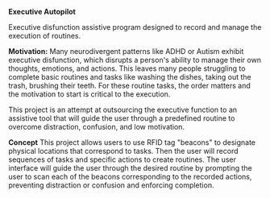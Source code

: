 **Executive Autopilot**

Executive disfunction assistive program designed to record and manage the execution of routines.

**Motivation:**
Many neurodivergent patterns like ADHD or Autism exhibit executive disfunction, which disrupts a person's ability to manage their own thoughts, emotions, and actions. This leaves many people struggling to complete basic routines and tasks like washing the dishes, taking out the trash, brushing their teeth. For these routine tasks, the order matters and the motivation to start is critical to the execution. 

This project is an attempt at outsourcing the executive function to an assistive tool that will guide the user through a predefined routine to overcome distraction, confusion, and low motivation.

**Concept**
This project allows users to use RFID tag "beacons" to designate physical locations that correspond to tasks. Then the user will record sequences of tasks and specific actions to create routines. The user interface will guide the user through the desired routine by prompting the user to scan each of the beacons corresponding to the recorded actions, preventing distraction or confusion and enforcing completion.
